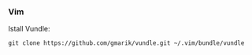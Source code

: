 ### Vim

Istall Vundle:

```
git clone https://github.com/gmarik/vundle.git ~/.vim/bundle/vundle
```
